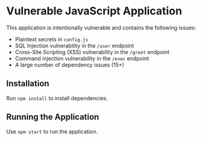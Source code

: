 # Vulnerable JavaScript Application

This application is intentionally vulnerable and contains the following issues:
- Plaintext secrets in `config.js`
- SQL Injection vulnerability in the `/user` endpoint
- Cross-Site Scripting (XSS) vulnerability in the `/greet` endpoint
- Command injection vulnerability in the `/exec` endpoint
- A large number of dependency issues (15+)

## Installation

Run `npm install` to install dependencies.

## Running the Application

Use `npm start` to run the application.